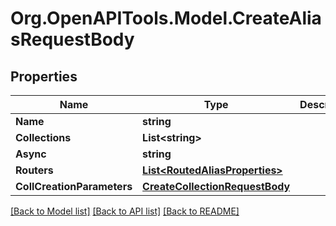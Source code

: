 # Org.OpenAPITools.Model.CreateAliasRequestBody

## Properties

Name | Type | Description | Notes
------------ | ------------- | ------------- | -------------
**Name** | **string** |  | 
**Collections** | **List&lt;string&gt;** |  | [optional] 
**Async** | **string** |  | [optional] 
**Routers** | [**List&lt;RoutedAliasProperties&gt;**](RoutedAliasProperties.md) |  | [optional] 
**CollCreationParameters** | [**CreateCollectionRequestBody**](CreateCollectionRequestBody.md) |  | [optional] 

[[Back to Model list]](../../README.md#documentation-for-models) [[Back to API list]](../../README.md#documentation-for-api-endpoints) [[Back to README]](../../README.md)

